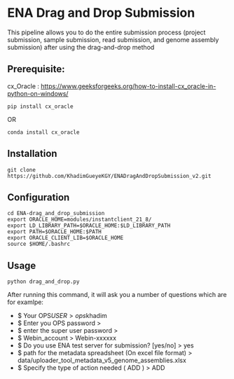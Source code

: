 # ENA Drag and Drop Submission

This pipeline allows you to do the entire submission process (project submission, sample submission, read submission, and genome assembly submission) after using the drag-and-drop method

## Prerequisite:

cx_Oracle : https://www.geeksforgeeks.org/how-to-install-cx_oracle-in-python-on-windows/

```
pip install cx_oracle
```
OR
```
conda install cx_oracle
```

## Installation

```
git clone https://github.com/KhadimGueyeKGY/ENADragAndDropSubmission_v2.git
```

## Configuration
```
cd ENA-drag_and_drop_submission
export ORACLE_HOME=modules/instantclient_21_8/
export LD_LIBRARY_PATH=$ORACLE_HOME:$LD_LIBRARY_PATH
export PATH=$ORACLE_HOME:$PATH
export ORACLE_CLIENT_LIB=$ORACLE_HOME
source $HOME/.bashrc
```

## Usage

```
python drag_and_drop.py
```

After running this command, it will ask you a number of questions which are for examlpe:
  * $ Your OPS$USER > ops$khadim
  * $ Enter you OPS password >
  * $ enter the super user password >
  * $ Webin_account > Webin-xxxxxx
  * $ Do you use ENA test server for submission? [yes/no] > yes
  * $ path for the metadata spreadsheet (On excel file format) > data/uploader_tool_metadata_v5_genome_assemblies.xlsx
  * $ Specify the type of action needed ( ADD ) > ADD






